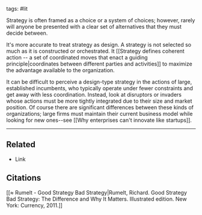 tags: #lit 

Strategy is often framed as a choice or a system of choices; however, rarely will anyone be presented with a clear set of alternatives that they must decide between. 

It's more accurate to treat strategy as design. A strategy is not selected so much as it is constructed or orchestrated. It [[Strategy defines coherent action -- a set of coordinated moves that enact a guiding principle|coordinates between different parties and activities]] to maximize the advantage available to the organization. 

It can be difficult to perceive a design-type strategy in the actions of large, established incumbents, who typically operate under fewer constraints and get away with less coordination. Instead, look at disruptors or invaders whose actions must be more tightly integrated due to their size and market position. Of course there are significant differences between these kinds of organizations; large firms must maintain their current business model while looking for new ones--see [[Why enterprises can't innovate like startups]]. 

---
## Related
- Link

## Citations
[[≈ Rumelt - Good Strategy Bad Strategy|Rumelt, Richard. Good Strategy Bad Strategy: The Difference and Why It Matters. Illustrated edition. New York: Currency, 2011.]]
